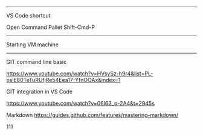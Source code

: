 -----------------
VS Code shortcut

Open Command Pallet
    Shift-Cmd-P  


-----------------
Starting VM machine


-----------------
GIT command line basic

https://www.youtube.com/watch?v=HVsySz-h9r4&list=PL-osiE80TeTuRUfjRe54Eea17-YfnOOAx&index=1

GIT integration in VS Code

https://www.youtube.com/watch?v=06I63_p-2A4&t=2945s

Markdown
https://guides.github.com/features/mastering-markdown/

111
